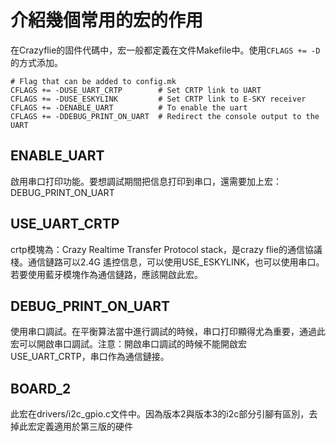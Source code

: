
#  介紹幾個常用的宏的作用


在Crazyflie的固件代碼中，宏一般都定義在文件Makefile中。使用`CFLAGS += -D`的方式添加。

~~~
# Flag that can be added to config.mk
CFLAGS += -DUSE_UART_CRTP        # Set CRTP link to UART
CFLAGS += -DUSE_ESKYLINK         # Set CRTP link to E-SKY receiver
CFLAGS += -DENABLE_UART          # To enable the uart
CFLAGS += -DDEBUG_PRINT_ON_UART  # Redirect the console output to the UART
~~~


## ENABLE_UART
啟用串口打印功能。要想調試期間把信息打印到串口，還需要加上宏：DEBUG\_PRINT\_ON\_UART 

## USE\_UART\_CRTP
crtp模塊為：Crazy Realtime Transfer Protocol stack，是crazy flie的通信協議棧。通信鏈路可以2.4G 遙控信息，可以使用USE_ESKYLINK，也可以使用串口。若要使用藍牙模塊作為通信鏈路，應該開啟此宏。

## DEBUG\_PRINT\_ON\_UART
使用串口調試。在平衡算法當中進行調試的時候，串口打印顯得尤為重要，通過此宏可以開啟串口調試。注意：開啟串口調試的時候不能開啟宏USE\_UART\_CRTP，串口作為通信鏈接。

## BOARD_2
此宏在drivers/i2c_gpio.c文件中。因為版本2與版本3的i2c部分引腳有區別，去掉此宏定義適用於第三版的硬件


